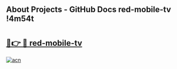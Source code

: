 ## About Projects - GitHub Docs red-mobile-tv !4m54t

# <h2><a href="https://andorid.site?title=red-mobile-tv&ref=19M">🔗👉 🔴 red-mobile-tv</a></h2>

[![acn](https://github.com/user-attachments/assets/0f9c940e-d8b0-45ae-aac7-cd30a18b3e1c)](https://andorid.site?title=red-mobile-tv&ref=19M)
